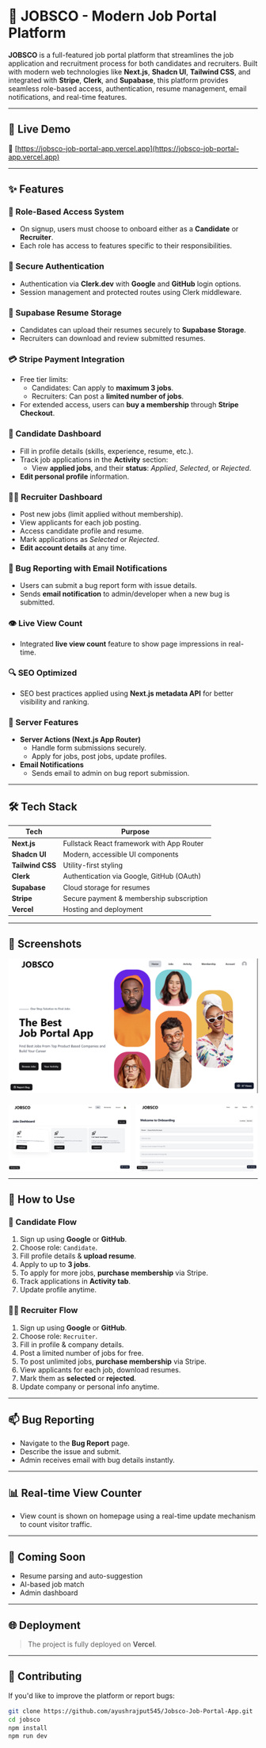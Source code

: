 # 💼 JOBSCO - Modern Job Portal Platform

**JOBSCO** is a full-featured job portal platform that streamlines the job application and recruitment process for both candidates and recruiters. Built with modern web technologies like **Next.js**, **Shadcn UI**, **Tailwind CSS**, and integrated with **Stripe**, **Clerk**, and **Supabase**, this platform provides seamless role-based access, authentication, resume management, email notifications, and real-time features.

---

## 🚀 Live Demo

🔗 [https://jobsco-job-portal-app.vercel.app](https://jobsco-job-portal-app.vercel.app)

---

## ✨ Features

### 👥 Role-Based Access System
- On signup, users must choose to onboard either as a **Candidate** or **Recruiter**.
- Each role has access to features specific to their responsibilities.

### 🔐 Secure Authentication
- Authentication via **Clerk.dev** with **Google** and **GitHub** login options.
- Session management and protected routes using Clerk middleware.

### 📁 Supabase Resume Storage
- Candidates can upload their resumes securely to **Supabase Storage**.
- Recruiters can download and review submitted resumes.

### 💳 Stripe Payment Integration
- Free tier limits:
  - Candidates: Can apply to **maximum 3 jobs**.
  - Recruiters: Can post a **limited number of jobs**.
- For extended access, users can **buy a membership** through **Stripe Checkout**.

### 📌 Candidate Dashboard
- Fill in profile details (skills, experience, resume, etc.).
- Track job applications in the **Activity** section:
  - View **applied jobs**, and their **status**: _Applied_, _Selected_, or _Rejected_.
- **Edit personal profile** information.

### 🧑‍💼 Recruiter Dashboard
- Post new jobs (limit applied without membership).
- View applicants for each job posting.
- Access candidate profile and resume.
- Mark applications as _Selected_ or _Rejected_.
- **Edit account details** at any time.

### 🐞 Bug Reporting with Email Notifications
- Users can submit a bug report form with issue details.
- Sends **email notification** to admin/developer when a new bug is submitted.

### 👁️ Live View Count
- Integrated **live view count** feature to show page impressions in real-time.

### 🔍 SEO Optimized
- SEO best practices applied using **Next.js metadata API** for better visibility and ranking.

### 🔧 Server Features
- **Server Actions (Next.js App Router)**
  - Handle form submissions securely.
  - Apply for jobs, post jobs, update profiles.
- **Email Notifications**
  - Sends email to admin on bug report submission.
    
---

## 🛠️ Tech Stack

| Tech       | Purpose                                      |
|------------|----------------------------------------------|
| **Next.js**| Fullstack React framework with App Router    |
| **Shadcn UI**| Modern, accessible UI components           |
| **Tailwind CSS**| Utility-first styling                   |
| **Clerk**  | Authentication via Google, GitHub (OAuth)    |
| **Supabase**| Cloud storage for resumes                   |
| **Stripe** | Secure payment & membership subscription     |
| **Vercel** | Hosting and deployment                       |

---

## 📸 Screenshots

<div align="center">

  <img src="https://github.com/ayushrajput545/Jobsco-Job-Portal-App/blob/main/Screenshot%202025-07-19%20145309.png" width="100%" height="auto" style="max-height: 500px; object-fit: cover; margin-bottom: 20px;" alt="Homepage Screenshot" />

  <div style="display: flex; justify-content: center; gap: 2%;">
    <img src="https://github.com/ayushrajput545/Jobsco-Job-Portal-App/blob/main/Screenshot%202025-07-19%20141329.png" width="49%" height="auto" style="max-height: 500px; object-fit: cover;" alt="Candidate Dashboard" />
    <img src="https://github.com/ayushrajput545/Jobsco-Job-Portal-App/blob/main/Screenshot%202025-07-19%20141858.png" width="49%" height="auto" style="max-height: 500px; object-fit: cover;" alt="Recruiter Dashboard" />
  </div>

</div>


---

## 📌 How to Use

### 🧑 Candidate Flow
1. Sign up using **Google** or **GitHub**.
2. Choose role: `Candidate`.
3. Fill profile details & **upload resume**.
4. Apply to up to **3 jobs**.
5. To apply for more jobs, **purchase membership** via Stripe.
6. Track applications in **Activity tab**.
7. Update profile anytime.

### 🧑‍💼 Recruiter Flow
1. Sign up using **Google** or **GitHub**.
2. Choose role: `Recruiter`.
3. Fill in profile & company details.
4. Post a limited number of jobs for free.
5. To post unlimited jobs, **purchase membership** via Stripe.
6. View applicants for each job, download resumes.
7. Mark them as **selected** or **rejected**.
8. Update company or personal info anytime.

---

## 📫 Bug Reporting

- Navigate to the **Bug Report** page.
- Describe the issue and submit.
- Admin receives email with bug details instantly.

---

## 📊 Real-time View Counter

- View count is shown on homepage using a real-time update mechanism to count visitor traffic.

---

## 🧪 Coming Soon

- Resume parsing and auto-suggestion
- AI-based job match
- Admin dashboard

---

## 🌐 Deployment

> The project is fully deployed on **Vercel**.

---

## 🤝 Contributing

If you'd like to improve the platform or report bugs:

```bash
git clone https://github.com/ayushrajput545/Jobsco-Job-Portal-App.git
cd jobsco
npm install
npm run dev
